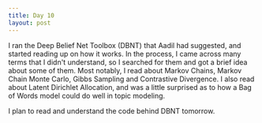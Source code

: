 ```yaml
--- 
title: Day 10
layout: post
---
```


I ran the Deep Belief Net Toolbox (DBNT) that Aadil had suggested, and started reading up on how it works. In the process, I came across many terms that I didn't understand, so I searched for them and got a brief idea about some of them. Most notably, I read about Markov Chains, Markov Chain Monte Carlo, Gibbs Sampling and Contrastive Divergence. I also read about Latent Dirichlet Allocation, and was a little surprised as to how a Bag of Words model could do well in topic modeling. 

I plan to read and understand the code behind DBNT tomorrow.
